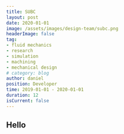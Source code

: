 ```yaml
---
title: SUBC
layout: post
date: 2020-01-01
image: /assets/images/design-team/subc.png
headerImage: false
tag:
- fluid mechanics
- research
- simulation
- machining
- mechanical design
# category: blog
author: daniel
position: Developer
time: 2019-01-01 - 2020-01-01
duration: 12
isCurrent: false
---
```



## Hello